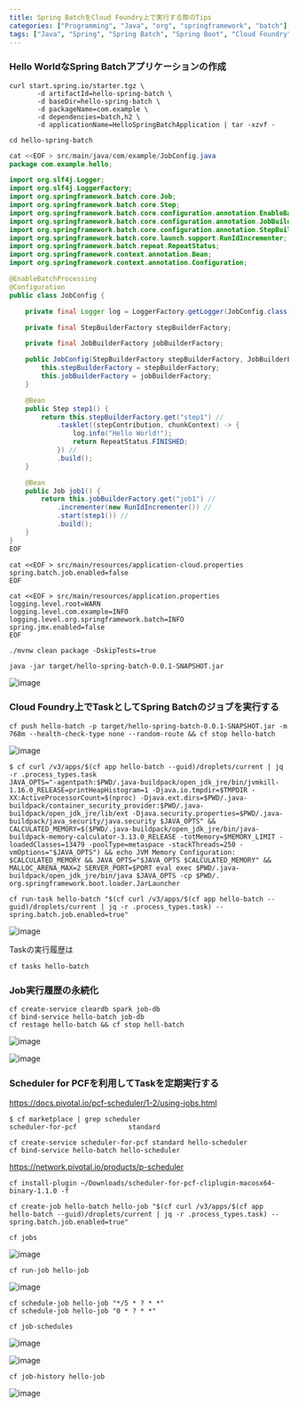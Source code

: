 ```yaml
---
title: Spring BatchをCloud Foundry上で実行する際のTips
categories: ["Programming", "Java", "org", "springframework", "batch"]
tags: ["Java", "Spring", "Spring Batch", "Spring Boot", "Cloud Foundry", "Pivotal Web Services"]
---
```



### Hello WorldなSpring Batchアプリケーションの作成

```
curl start.spring.io/starter.tgz \
       -d artifactId=hello-spring-batch \
       -d baseDir=hello-spring-batch \
       -d packageName=com.example \
       -d dependencies=batch,h2 \
       -d applicationName=HelloSpringBatchApplication | tar -xzvf -

cd hello-spring-batch
```

```java
cat <<EOF > src/main/java/com/example/JobConfig.java
package com.example.hello;

import org.slf4j.Logger;
import org.slf4j.LoggerFactory;
import org.springframework.batch.core.Job;
import org.springframework.batch.core.Step;
import org.springframework.batch.core.configuration.annotation.EnableBatchProcessing;
import org.springframework.batch.core.configuration.annotation.JobBuilderFactory;
import org.springframework.batch.core.configuration.annotation.StepBuilderFactory;
import org.springframework.batch.core.launch.support.RunIdIncrementer;
import org.springframework.batch.repeat.RepeatStatus;
import org.springframework.context.annotation.Bean;
import org.springframework.context.annotation.Configuration;

@EnableBatchProcessing
@Configuration
public class JobConfig {

    private final Logger log = LoggerFactory.getLogger(JobConfig.class);

    private final StepBuilderFactory stepBuilderFactory;

    private final JobBuilderFactory jobBuilderFactory;

    public JobConfig(StepBuilderFactory stepBuilderFactory, JobBuilderFactory jobBuilderFactory) {
        this.stepBuilderFactory = stepBuilderFactory;
        this.jobBuilderFactory = jobBuilderFactory;
    }

    @Bean
    public Step step1() {
        return this.stepBuilderFactory.get("step1") //
            .tasklet((stepContribution, chunkContext) -> {
                log.info("Hello World!");
                return RepeatStatus.FINISHED;
            }) //
            .build();
    }

    @Bean
    public Job job1() {
        return this.jobBuilderFactory.get("job1") //
            .incrementer(new RunIdIncrementer()) //
            .start(step1()) //
            .build();
    }
}
EOF
```

```properties
cat <<EOF > src/main/resources/application-cloud.properties
spring.batch.job.enabled=false
EOF
```

```properties
cat <<EOF > src/main/resources/application.properties
logging.level.root=WARN
logging.level.com.example=INFO
logging.level.org.springframework.batch=INFO
spring.jmx.enabled=false
EOF
```


```
./mvnw clean package -DskipTests=true
```

```
java -jar target/hello-spring-batch-0.0.1-SNAPSHOT.jar
```

![image](https://user-images.githubusercontent.com/106908/54089779-03e2a180-43b0-11e9-942d-937266807a0c.png)


### Cloud Foundry上でTaskとしてSpring Batchのジョブを実行する

```
cf push hello-batch -p target/hello-spring-batch-0.0.1-SNAPSHOT.jar -m 768m --health-check-type none --random-route && cf stop hello-batch
```

![image](https://user-images.githubusercontent.com/106908/54089349-65544180-43ab-11e9-87a0-99b9fc929cff.png)


```
$ cf curl /v3/apps/$(cf app hello-batch --guid)/droplets/current | jq -r .process_types.task
JAVA_OPTS="-agentpath:$PWD/.java-buildpack/open_jdk_jre/bin/jvmkill-1.16.0_RELEASE=printHeapHistogram=1 -Djava.io.tmpdir=$TMPDIR -XX:ActiveProcessorCount=$(nproc) -Djava.ext.dirs=$PWD/.java-buildpack/container_security_provider:$PWD/.java-buildpack/open_jdk_jre/lib/ext -Djava.security.properties=$PWD/.java-buildpack/java_security/java.security $JAVA_OPTS" && CALCULATED_MEMORY=$($PWD/.java-buildpack/open_jdk_jre/bin/java-buildpack-memory-calculator-3.13.0_RELEASE -totMemory=$MEMORY_LIMIT -loadedClasses=13479 -poolType=metaspace -stackThreads=250 -vmOptions="$JAVA_OPTS") && echo JVM Memory Configuration: $CALCULATED_MEMORY && JAVA_OPTS="$JAVA_OPTS $CALCULATED_MEMORY" && MALLOC_ARENA_MAX=2 SERVER_PORT=$PORT eval exec $PWD/.java-buildpack/open_jdk_jre/bin/java $JAVA_OPTS -cp $PWD/. org.springframework.boot.loader.JarLauncher
```

```
cf run-task hello-batch "$(cf curl /v3/apps/$(cf app hello-batch --guid)/droplets/current | jq -r .process_types.task) --spring.batch.job.enabled=true"
```

![image](https://user-images.githubusercontent.com/106908/54089325-363dd000-43ab-11e9-9c73-e9e27d9a2b0e.png)


Taskの実行履歴は

```
cf tasks hello-batch
```

### Job実行履歴の永続化

```
cf create-service cleardb spark job-db
cf bind-service hello-batch job-db
cf restage hello-batch && cf stop hell-batch
```

![image](https://user-images.githubusercontent.com/106908/54089634-591db380-43ae-11e9-9168-a46ab393ce88.png)


![image](https://user-images.githubusercontent.com/106908/54089657-9aae5e80-43ae-11e9-8d59-d75710045ff8.png)

### Scheduler for PCFを利用してTaskを定期実行する

https://docs.pivotal.io/pcf-scheduler/1-2/using-jobs.html

```
$ cf marketplace | grep scheduler
scheduler-for-pcf             standard  
```

```
cf create-service scheduler-for-pcf standard hello-scheduler
cf bind-service hello-batch hello-scheduler
```

https://network.pivotal.io/products/p-scheduler

```
cf install-plugin ~/Downloads/scheduler-for-pcf-cliplugin-macosx64-binary-1.1.0 -f
```

```
cf create-job hello-batch hello-job "$(cf curl /v3/apps/$(cf app hello-batch --guid)/droplets/current | jq -r .process_types.task) --spring.batch.job.enabled=true"
```

```
cf jobs
```

![image](https://user-images.githubusercontent.com/106908/54089285-dcd5a100-43aa-11e9-8020-bc72a2ab9ca0.png)


```
cf run-job hello-job
```

![image](https://user-images.githubusercontent.com/106908/54089389-d0057d00-43ab-11e9-8e31-9d1c9a501c6c.png)

```
cf schedule-job hello-job "*/5 * ? * *"
cf schedule-job hello-job "0 * ? * *"

```

```
cf job-schedules
```

![image](https://user-images.githubusercontent.com/106908/54089473-8a957f80-43ac-11e9-9d35-32796385afe5.png)


![image](https://user-images.githubusercontent.com/106908/54089501-cc262a80-43ac-11e9-9104-2279f708e287.png)


```
cf job-history hello-job
```

![image](https://user-images.githubusercontent.com/106908/54089606-06dc9280-43ae-11e9-9223-972c16366f63.png)

